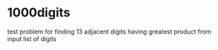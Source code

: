 # 1000digits
test problem for finding 13 adjacent digits having greatest product from input list of digits
